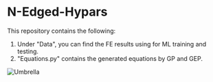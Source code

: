 # N-Edged-Hypars
This repository contains the following:
1) Under "Data", you can find the FE results using for ML training and testing. 
2) "Equations.py" contains the generated equations by GP and GEP. 


![Umbrella](Umbrella.gif)
